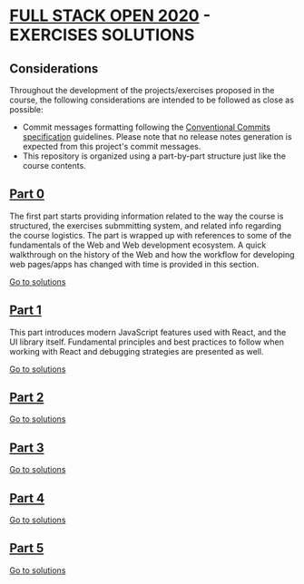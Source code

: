# [FULL STACK OPEN 2020](https://fullstackopen.com/en) - EXERCISES SOLUTIONS

## Considerations

Throughout the development of the projects/exercises proposed in the course, the following considerations are intended to be followed as close as possible:

- Commit messages formatting following the [Conventional Commits specification](https://www.conventionalcommits.org/en/v1.0.0/#specification) guidelines. Please note that no release notes generation is expected from this project's commit messages.
- This repository is organized using a part-by-part structure just like the course contents.  

## [Part 0](https://fullstackopen.com/en/part0)

The first part starts providing information related to the way the course is structured, the exercises submmitting system, and related info regarding the course logistics. The part is wrapped up with references to some of the fundamentals of the Web and Web development ecosystem. A quick walkthrough on the history of the Web and how the workflow for developing web pages/apps has changed with time is provided in this section.

[Go to solutions](./part0)

## [Part 1](https://fullstackopen.com/en/part1)

This part introduces modern JavaScript features used with React, and the UI library itself. Fundamental principles and best practices to follow when working with React and debugging strategies are presented as well.

[Go to solutions](./part1)

## [Part 2](https://fullstackopen.com/en/part2)

[Go to solutions](./part2)

## [Part 3](https://fullstackopen.com/en/part3)

[Go to solutions](https://github.com/jaureguio/full-stack-open-part3)

## [Part 4](https://fullstackopen.com/en/part4)

[Go to solutions](./part4)

## [Part 5](https://fullstackopen.com/en/part5)

[Go to solutions](./part5)
